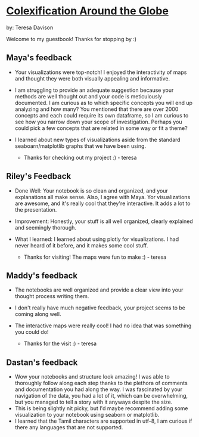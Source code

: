 # [Colexification Around the Globe](https://github.com/Data-Science-for-Linguists-2024/Colexification-Across-the-Globe)
by: Teresa Davison

Welcome to my guestbook! Thanks for stopping by :)

## Maya's feedback
- Your visualizations were top-notch! I enjoyed the interactivity of maps and thought they were both visually appealing and informative. 
- I am struggling to provide an adequate suggestion because your methods are well thought out and your code is meticulously documented. I am curious as to which specific concepts you will end up analyzing and how many? You mentioned that there are over 2000 concepts and each could require its own dataframe, so I am curious to see how you narrow down your scope of investigation. Perhaps you could pick a few concepts that are related in some way or fit a theme? 
- I learned about new types of visualizations aside from the standard seaboarn/matplotlib graphs that we have been using. 

	- Thanks for checking out my project :) - teresa

## Riley's Feedback
- Done Well: Your notebook is so clean and organized, and your explanations all make sense. Also, I agree with Maya. Yor visualizations are awesome, and it's really cool that they're interactive. It adds a lot to the presentation.
- Improvement: Honestly, your stuff is all well organized, clearly explained and seemingly thorough.
- What I learned: I learned about using plotly for visualizations. I had never heard of it before, and it makes some cool stuff.

	- Thanks for visiting! The maps were fun to make :) - teresa

## Maddy's feedback
- The notebooks are well organized and provide a clear view into your thought process writing them.
- I don't really have much negative feedback, your project seems to be coming along well.
- The interactive maps were really cool! I had no idea that was something you could do!

	- Thanks for the visit :) - teresa

 ## Dastan's feedback
- Wow your notebooks and structure look amazing! I was able to thoroughly follow along each step thanks to the plethora of comments and documentation you had along the way. I was fascinated by your navigation of the data, you had a lot of it, which can be overwhelming, but you managed to tell a story with it anyways despite the size.
- This is being slightly nit picky, but I'd maybe recommend adding some visualization to your notebook using seaborn or matplotlib.
- I learned that the Tamil characters are supported in utf-8, I am curious if there any languages that are not supported.
